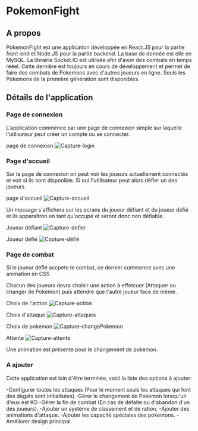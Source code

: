 # PokemonFight

## A propos

PokemonFight est une application développée en React.JS pour la partie front-end et Node.JS pour la partie backend. La base de donnée est elle en MySQL. La librairie Socket.IO est utilisée afin d'avoir des combats en temps rééel. Cette dernière est toujours en cours de développement et permet de faire des combats de Pokemons avec d'autres joueurs en ligne.
Seuls les Pokemons de la première génération sont disponibles.

## Détails de l'application

### Page de connexion

L'application commence par une page de connexion simple sur laquelle l'utilisateur peut créer un compte ou se connecter.

page de connexion
![Capture-login](https://user-images.githubusercontent.com/32487884/63872173-a4a83600-c9bd-11e9-8293-8217ef0578fe.JPG)


### Page d'accueil

Sur la page de connexion on peut voir les joueurs actuellement connectés et voir si ils sont disponible. Si oui l'utilisateur peut alors défier un des joueurs.

page d'accueil
![Capture-accueil](https://user-images.githubusercontent.com/32487884/63872225-b984c980-c9bd-11e9-8329-a916cac847d8.JPG)

Un message s'affichera sur les ecrans du joueur défiant et du joueur défié et ils apparaîtron en tant qu'occupé et seront donc non défiable.

Joueur défiant
![Capture-defier](https://user-images.githubusercontent.com/32487884/63872251-c99ca900-c9bd-11e9-922f-55115f5a2c63.JPG)

Joueur défié
![Capture-défié](https://user-images.githubusercontent.com/32487884/63872278-d1f4e400-c9bd-11e9-80cf-82bc0f45624c.JPG)

### Page de combat

Si le joueur défié accpete le combat, ce dernier commence avec une animation en CSS

Chacun des joueurs devra choisir une action à effetcuer (Attaquer ou changer de Pokemon) puis attendre que l'autre joueur face de même.

Choix de l'action
![Capture-action](https://user-images.githubusercontent.com/32487884/63872415-f2bd3980-c9bd-11e9-8018-c98c9b3ea63f.JPG)

Choix d'attaque
![Capture-attaques](https://user-images.githubusercontent.com/32487884/63872569-344de480-c9be-11e9-8f4e-79105dc6a7d1.JPG)

Choix de pokemon
![Capture-changePokemon](https://user-images.githubusercontent.com/32487884/63872588-3ca61f80-c9be-11e9-82c4-8eb79b5dbdc5.JPG)

Attente
![Capture-attente](https://user-images.githubusercontent.com/32487884/63872975-ff8e5d00-c9be-11e9-95cc-de358ea67abd.JPG)

Une animation est présente pour le changement de pokemon.

### A ajouter

Cette application est loin d'être terminée, voici la liste des options à ajouter:

-Configurer toutes les attaques (Pour le moment seuls les attaques qui font des dégats sont initialisées)
-Gérer le changement de Pokemon lorsqu'un d'eux est KO
-Gérer la fin de combat (En cas de défaite ou d'abandon d'un des joueurs).
-Ajouter un système de classement et de ration.
-Ajouter des animations d'attaque.
-Ajouter les capacité spéciales des pokemons.
-Améliorer design principal.
